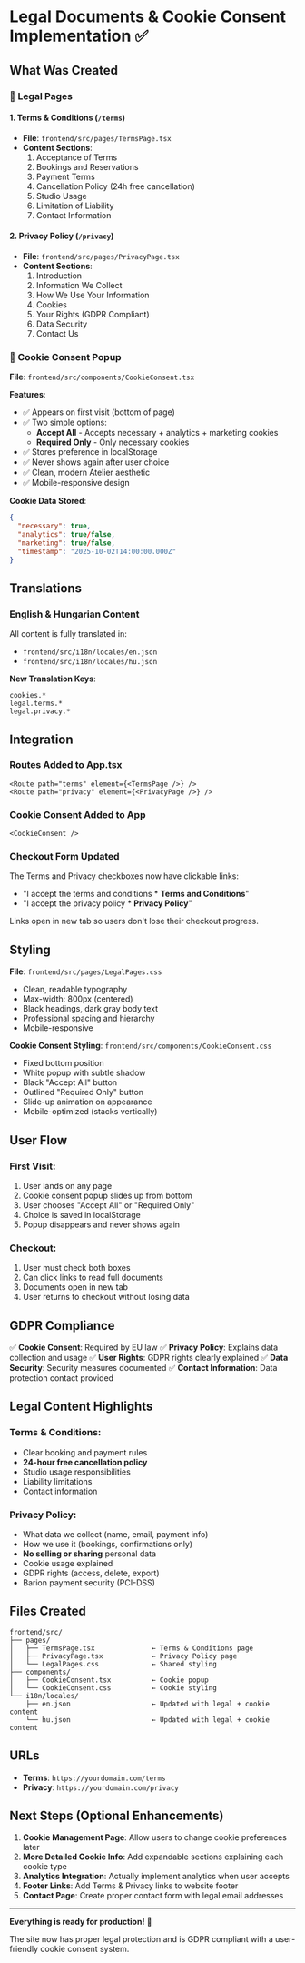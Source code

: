 # Legal Documents & Cookie Consent Implementation ✅

## What Was Created

### 📄 Legal Pages

#### 1. Terms & Conditions (`/terms`)
- **File**: `frontend/src/pages/TermsPage.tsx`
- **Content Sections**:
  1. Acceptance of Terms
  2. Bookings and Reservations
  3. Payment Terms
  4. Cancellation Policy (24h free cancellation)
  5. Studio Usage
  6. Limitation of Liability
  7. Contact Information

#### 2. Privacy Policy (`/privacy`)
- **File**: `frontend/src/pages/PrivacyPage.tsx`
- **Content Sections**:
  1. Introduction
  2. Information We Collect
  3. How We Use Your Information
  4. Cookies
  5. Your Rights (GDPR Compliant)
  6. Data Security
  7. Contact Us

### 🍪 Cookie Consent Popup

**File**: `frontend/src/components/CookieConsent.tsx`

**Features**:
- ✅ Appears on first visit (bottom of page)
- ✅ Two simple options:
  - **Accept All** - Accepts necessary + analytics + marketing cookies
  - **Required Only** - Only necessary cookies
- ✅ Stores preference in localStorage
- ✅ Never shows again after user choice
- ✅ Clean, modern Atelier aesthetic
- ✅ Mobile-responsive design

**Cookie Data Stored**:
```json
{
  "necessary": true,
  "analytics": true/false,
  "marketing": true/false,
  "timestamp": "2025-10-02T14:00:00.000Z"
}
```

## Translations

### English & Hungarian Content

All content is fully translated in:
- `frontend/src/i18n/locales/en.json`
- `frontend/src/i18n/locales/hu.json`

**New Translation Keys**:
```
cookies.*
legal.terms.*
legal.privacy.*
```

## Integration

### Routes Added to App.tsx
```tsx
<Route path="terms" element={<TermsPage />} />
<Route path="privacy" element={<PrivacyPage />} />
```

### Cookie Consent Added to App
```tsx
<CookieConsent />
```

### Checkout Form Updated
The Terms and Privacy checkboxes now have clickable links:
- "I accept the terms and conditions * **Terms and Conditions**"
- "I accept the privacy policy * **Privacy Policy**"

Links open in new tab so users don't lose their checkout progress.

## Styling

**File**: `frontend/src/pages/LegalPages.css`

- Clean, readable typography
- Max-width: 800px (centered)
- Black headings, dark gray body text
- Professional spacing and hierarchy
- Mobile-responsive

**Cookie Consent Styling**: 
`frontend/src/components/CookieConsent.css`

- Fixed bottom position
- White popup with subtle shadow
- Black "Accept All" button
- Outlined "Required Only" button
- Slide-up animation on appearance
- Mobile-optimized (stacks vertically)

## User Flow

### First Visit:
1. User lands on any page
2. Cookie consent popup slides up from bottom
3. User chooses "Accept All" or "Required Only"
4. Choice is saved in localStorage
5. Popup disappears and never shows again

### Checkout:
1. User must check both boxes
2. Can click links to read full documents
3. Documents open in new tab
4. User returns to checkout without losing data

## GDPR Compliance

✅ **Cookie Consent**: Required by EU law
✅ **Privacy Policy**: Explains data collection and usage
✅ **User Rights**: GDPR rights clearly explained
✅ **Data Security**: Security measures documented
✅ **Contact Information**: Data protection contact provided

## Legal Content Highlights

### Terms & Conditions:
- Clear booking and payment rules
- **24-hour free cancellation policy**
- Studio usage responsibilities
- Liability limitations
- Contact information

### Privacy Policy:
- What data we collect (name, email, payment info)
- How we use it (bookings, confirmations only)
- **No selling or sharing** personal data
- Cookie usage explained
- GDPR rights (access, delete, export)
- Barion payment security (PCI-DSS)

## Files Created

```
frontend/src/
├── pages/
│   ├── TermsPage.tsx              ← Terms & Conditions page
│   ├── PrivacyPage.tsx            ← Privacy Policy page
│   └── LegalPages.css             ← Shared styling
├── components/
│   ├── CookieConsent.tsx          ← Cookie popup
│   └── CookieConsent.css          ← Cookie styling
└── i18n/locales/
    ├── en.json                    ← Updated with legal + cookie content
    └── hu.json                    ← Updated with legal + cookie content
```

## URLs

- **Terms**: `https://yourdomain.com/terms`
- **Privacy**: `https://yourdomain.com/privacy`

## Next Steps (Optional Enhancements)

1. **Cookie Management Page**: Allow users to change cookie preferences later
2. **More Detailed Cookie Info**: Add expandable sections explaining each cookie type
3. **Analytics Integration**: Actually implement analytics when user accepts
4. **Footer Links**: Add Terms & Privacy links to website footer
5. **Contact Page**: Create proper contact form with legal email addresses

---

**Everything is ready for production!** 🎉 

The site now has proper legal protection and is GDPR compliant with a user-friendly cookie consent system.

